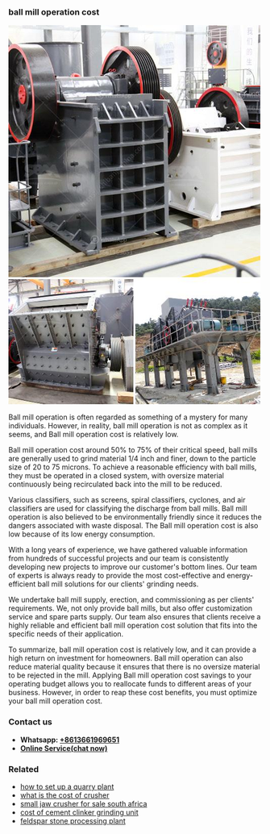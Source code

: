 <h3>ball mill operation cost</h3><img src='1708499208.jpg' alt=''><p>Ball mill operation is often regarded as something of a mystery for many individuals. However, in reality, ball mill operation is not as complex as it seems, and Ball mill operation cost is relatively low.</p><p>Ball mill operation cost around 50% to 75% of their critical speed, ball mills are generally used to grind material 1/4 inch and finer, down to the particle size of 20 to 75 microns. To achieve a reasonable efficiency with ball mills, they must be operated in a closed system, with oversize material continuously being recirculated back into the mill to be reduced.</p><p>Various classifiers, such as screens, spiral classifiers, cyclones, and air classifiers are used for classifying the discharge from ball mills. Ball mill operation is also believed to be environmentally friendly since it reduces the dangers associated with waste disposal. The Ball mill operation cost is also low because of its low energy consumption.</p><p>With a long years of experience, we have gathered valuable information from hundreds of successful projects and our team is consistently developing new projects to improve our customer's bottom lines. Our team of experts is always ready to provide the most cost-effective and energy-efficient ball mill solutions for our clients' grinding needs.</p><p>We undertake ball mill supply, erection, and commissioning as per clients' requirements. We, not only provide ball mills, but also offer customization service and spare parts supply. Our team also ensures that clients receive a highly reliable and efficient ball mill operation cost solution that fits into the specific needs of their application.</p><p>To summarize, ball mill operation cost is relatively low, and it can provide a high return on investment for homeowners. Ball mill operation can also reduce material quality because it ensures that there is no oversize material to be rejected in the mill. Applying Ball mill operation cost savings to your operating budget allows you to reallocate funds to different areas of your business. However, in order to reap these cost benefits, you must optimize your ball mill operation cost.</p><h3>Contact us</h3><ul><li><strong>Whatsapp:&nbsp;<a href="https://wa.me/8613661969651">+8613661969651</a></strong></li><li><a href="https://swt.shibang-china.com/?git&amp;zhl&amp;ball mill operation cost"><strong>Online Service(chat now)</strong></a></li></ul><h3>Related</h3><ul><li><a href='how to set up a quarry plant.md'>how to set up a quarry plant</a></li><li><a href='what is the cost of crusher.md'>what is the cost of crusher</a></li><li><a href='small jaw crusher for sale south africa.md'>small jaw crusher for sale south africa</a></li><li><a href='cost of cement clinker grinding unit.md'>cost of cement clinker grinding unit</a></li><li><a href='feldspar stone processing plant.md'>feldspar stone processing plant</a></li></ul>